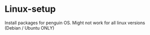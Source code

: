 # Linux-setup
Install packages for penguin OS.
Might not work for all linux versions (Debian / Ubuntu ONLY)
